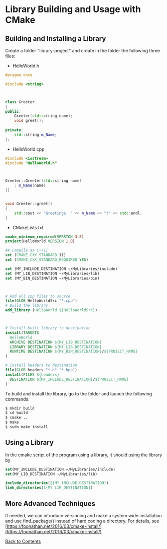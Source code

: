 # Library Building and Usage with CMake

## Building and Installing a Library

Create a folder "library-project" and create in the folder the following three files:
* HelloWorld.h
```C++
#pragma once

#include <string>



class Greeter
{
public:
    Greeter(std::string name);
    void greet();
    
private:
    std::string m_Name;
};
```
* HelloWorld.cpp
```C++
#include <iostream>
#include "HelloWorld.h"



Greeter::Greeter(std::string name)
    : m_Name(name)
{}


void Greeter::greet()
{
    std::cout << "Greetings, " << m_Name << "!" << std::endl;
}
```
* CMakeLists.txt
```cmake
cmake_minimum_required(VERSION 3.5)
project(HelloWorld VERSION 1.0)

## Compile as C++11
set (CMAKE_CXX_STANDARD 11)
set (CMAKE_CXX_STANDARD_REQUIRED YES)

set (MY_INCLUDE_DESTINATION ~/MyLibraries/include)
set (MY_LIB_DESTINATION ~/MyLibraries/lib)
set (MY_BIN_DESTINATION ~/MyLibraries/bin)



# Add all cpp files to source
file(GLOB HelloWorldSrc "*.cpp") 	
# Build the library
add_library (HelloWorld ${HelloWorldSrc})



# Install built library to destination
install(TARGETS 
  HelloWorld
  ARCHIVE DESTINATION ${MY_LIB_DESTINATION}
  LIBRARY DESTINATION ${MY_LIB_DESTINATION}
  RUNTIME DESTINATION ${MY_BIN_DESTINATION}/${PROJECT_NAME}
)

# Install headers to destination
file(GLOB headers "*.h" "*.hpp")
install(FILES ${headers}
  DESTINATION ${MY_INCLUDE_DESTINATION}/${PROJECT_NAME}
)
```

To build and install the library, go to the folder and launch the following commands:
```bash
$ mkdir build
$ cd build
$ cmake ..
$ make
$ sudo make install
```

## Using a Library

In the cmake script of the program using a library, it should using the library by
```cmake
set(MY_INCLUDE_DESTINATION ~/MyLibraries/include)
set(MY_LIB_DESTINATION ~/MyLibraries/lib)

include_directories(${MY_INCLUDE_DESTINATION})
link_directories(${MY_LIB_DESTINATION})
```


## More Advanced Techniques

If needed, we can introduce versioning and make a system wide installation and use find_package() instead of hard coding a directory. For details, see [https://foonathan.net/2016/03/cmake-install/](https://foonathan.net/2016/03/cmake-install/)

[Back to Contents](../README.md)
